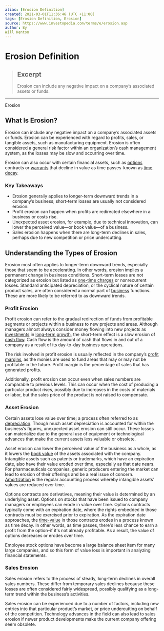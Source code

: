 ```yaml
---
alias: [Erosion Definition]
created: 2021-03-01T11:36:46 (UTC +11:00)
tags: [Erosion Definition, Erosion]
source: https://www.investopedia.com/terms/e/erosion.asp
author: By
Will Kenton
---
```


# Erosion Definition

> ## Excerpt
> Erosion can include any negative impact on a company’s associated assets or funds.

---

Erosion
## What Is Erosion?

Erosion can include any negative impact on a company’s associated assets or funds. Erosion can be experienced with regard to profits, sales, or tangible assets, such as manufacturing equipment. Erosion is often considered a general risk factor within an organization’s cash management system, as the losses may be slow and occurring over time.

Erosion can also occur with certain financial assets, such as [options](https://www.investopedia.com/terms/o/optionscontract.asp) contracts or [warrants](https://www.investopedia.com/terms/w/warrant.asp) that decline in value as time passes–known as [time decay](https://www.investopedia.com/terms/t/timedecay.asp).

### Key Takeaways

-   Erosion generally applies to longer-term downward trends in a company’s business; short-term losses are usually not considered erosion.
-   Profit erosion can happen when profits are redirected elsewhere in a business or costs rise.
-   Unexpected asset erosion, for example, due to technical innovation, can lower the perceived value—or book value—of a business.
-   Sales erosion happens when there are long-term declines in sales, perhaps due to new competition or price undercutting. 

## Understanding the Types of Erosion

Erosion most often applies to longer-term downward trends, especially those that seem to be accelerating. In other words, erosion implies a permanent change in business conditions. Short-term losses are not categorized as erosion but listed as [one-time charges](https://www.investopedia.com/terms/o/one-time-charge.asp) or nonrecurrent losses. Standard anticipated depreciation, or the cyclical nature of certain product sales, are often considered a normal part of [business](https://www.investopedia.com/ask/answers/042215/how-does-performance-stock-market-affect-individual-businesses.asp) functions. These are more likely to be referred to as downward trends.

### Profit Erosion

Profit erosion can refer to the gradual redirection of funds from profitable segments or projects within a business to new projects and areas. Although managers almost always consider money flowing into new projects as [investments](https://www.investopedia.com/terms/i/investment.asp) in [long-term growth](https://www.investopedia.com/terms/l/longtermgrowth.asp), the short-term effect is a slow erosion of [cash flow](https://www.investopedia.com/terms/c/cashflow.asp). Cash flow is the amount of cash that flows in and out of a company as a result of its day-to-day business operations.

The risk involved in profit erosion is usually reflected in the company’s [profit margins](https://www.investopedia.com/terms/p/profitmargin.asp), as the monies are used to fund areas that may or may not be profitable in the future. Profit margin is the percentage of sales that has generated profits.

Additionally, profit erosion can occur even when sales numbers are comparable to previous levels. This can occur when the cost of producing a particular product rises, possibly due to increases in the costs of materials or labor, but the sales price of the product is not raised to compensate.

### Asset Erosion

Certain assets lose value over time; a process often referred to as [depreciation](https://www.investopedia.com/terms/d/depreciation.asp). Though much asset depreciation is accounted for within the business’s figures, unexpected asset erosion can still occur. These losses can materialize due to the general use of equipment or technological advances that make the current assets less valuable or obsolete.

Asset erosion can lower the perceived value of the business as a whole, as it lowers the [book value](https://www.investopedia.com/terms/b/bookvalue.asp) of the assets associated with the company. Intangible assets such as patents or trademarks, which have an expiration date, also have their value eroded over time, especially as that date nears. For pharmaceuticals companies, generic producers entering the market can lead to erosion of their offerings and be a real issue of concern. [Amortization](https://www.investopedia.com/terms/a/amortization.asp) is the regular accounting process whereby intangible assets' values are reduced over time.

Options contracts are derivatives, meaning their value is determined by an underlying asset. Options on stocks that have been issued to company managers or employees can erode in value over time. Options contracts typically come with an expiration date, where the rights embedded in those contracts must be exercised prior to expiration. As the expiration date approaches, the [time-value](https://www.investopedia.com/terms/t/timevalue.asp) in those contracts erodes in a process known as time decay. In other words, as time passes, there's less chance to earn a profit from the option–if it's not already profitable. As a result, the value of options decreases or erodes over time.

Employee stock options have become a large balance sheet item for many large companies, and so this form of value loss is important in analyzing financial statements.

### Sales Erosion

Sales erosion refers to the process of steady, long-term declines in overall sales numbers. These differ from temporary sales declines because these losses are often considered fairly widespread, possibly qualifying as a long-term trend within the business’s activities.

Sales erosion can be experienced due to a number of factors, including new entries into that particular product’s market, or price undercutting on behalf of the competition. Technology advances in the field can also lead to sales erosion if newer product developments make the current company offering seem obsolete.
